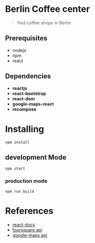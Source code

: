 # Berlin Coffee center
>find coffee shops in Berlin
## Prerequisites
* nodejs
* npm
* react
## Dependencies
* **reactjs**
* **react-bootstrap**
* **react-dom**
* **google-maps-react**
* **recompose**
# Installing
```
npm install 
```
## development Mode
```
npm start
```
### production mode
```
npm run build 
```
# References
* [react-docs](https://reactjs.org/docs/hello-world.html)
* [foursquare api](https://developer.foursquare.com/docs)
* [google-maps api](https://developers.google.com/maps/documentation/)
